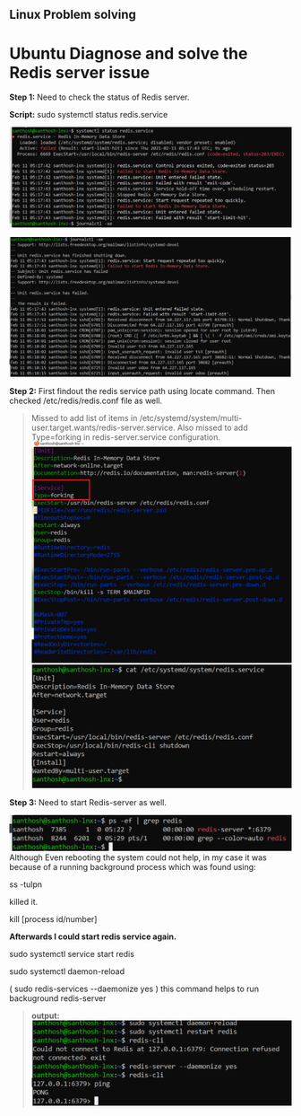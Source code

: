 ## Linux Problem solving

# Ubuntu Diagnose and solve the Redis server issue

**Step 1:** Need to check the status of Redis server.

**Script:** sudo systemctl status redis.service

![](media/21b0a6292a57c7d121a303e65e94eddc.png)

![](media/6b7557a94d0df120e18dcc2d73daa7d7.png)

**Step 2:** First findout the redis service path using locate command. Then checked /etc/redis/redis.conf file as well.
 
>Missed to add list of items in /etc/systemd/system/multi-user.target.wants/redis-server.service. Also missed to add Type=forking in redis-server.service configuration.
![](media/redis-forking.png)
![](media/e9bf46c3091777ca22b7ac276cc601f8.png)

**Step 3:** Need to start Redis-server as well. 

![](media/4cb24028cfc948c68cb1f03cfa1b799e.png)
Although Even rebooting the system could not help, in my case it was because of
a running background process which was found using:

ss -tulpn

killed it.

kill [process id/number]

**Afterwards I could start redis service again.**

sudo systemctl service start redis

sudo systemctl daemon-reload

( sudo redis-services --daemonize yes ) this command helps to run  backuground redis-server

>**output:**
![](media/3a09a17fd7539328e5b56584bb95813b.png)
